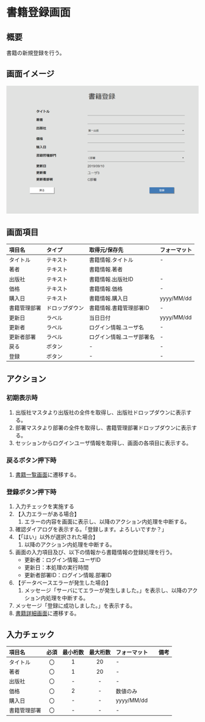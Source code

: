 # 書籍登録画面

## 概要

書籍の新規登録を行う。

## 画面イメージ

![登録画面](images/screen/register.png)

## 画面項目

| 項目名       | タイプ         | 取得元/保存先             | フォーマット |
| :----------- | :------------- | :------------------------ | :--- |
| タイトル     | テキスト       | 書籍情報.タイトル                        | -    |
| 著者         | テキスト       | 書籍情報.著者                        |      |
| 出版社       | テキスト       | 書籍情報.出版社ID             | -    |
| 価格         | テキスト       | 書籍情報.価格                         | -    |
| 購入日       | テキスト       | 書籍情報.購入日                         | yyyy/MM/dd  |
| 書籍管理部署 | ドロップダウン | 書籍情報.書籍管理部署ID          | -    |
| 更新日       | ラベル         | 当日日付                  | yyyy/MM/dd    |
| 更新者       | ラベル         | ログイン情報.ユーザ名     | -    |
| 更新者部署   | ラベル         | ログイン情報.ユーザ部署名 | -    |
| 戻る         | ボタン         | -                         | -    |
| 登録         | ボタン         | -                         | -    |

## アクション

### 初期表示時

1. 出版社マスタより出版社の全件を取得し、出版社ドロップダウンに表示する。
1. 部署マスタより部署の全件を取得し、書籍管理部署ドロップダウンに表示する。
1. セッションからログインユーザ情報を取得し、画面の各項目に表示する。

### 戻るボタン押下時

1. [書籍一覧画面](list.md)に遷移する。

### 登録ボタン押下時

1. 入力チェックを実施する
2. 【入力エラーがある場合】
    1. エラーの内容を画面に表示し、以降のアクション内処理を中断する。
3. 確認ダイアログを表示する。「登録します。よろしいですか？」
4. 【「はい」以外が選択された場合】
    1. 以降のアクション内処理を中断する。
5. 画面の入力項目及び、以下の情報から書籍情報の登録処理を行う。
    - 更新者：ログイン情報.ユーザID
    - 更新日：本処理の実行時間
    - 更新者部署ID：ログイン情報.部署ID
6. 【データベースエラーが発生した場合】
    1. メッセージ「サーバにてエラーが発生しました。」を表示し、以降のアクション内処理を中断する。
7. メッセージ「登録に成功しました。」を表示する。
8. [書籍詳細画面](detail.md)に遷移する。

## 入力チェック

| 項目名 | 必須 | 最小桁数 | 最大桁数 | フォーマット |　備考 |
|:-|:-:|:-:|:-:|:-|:-|
| タイトル | 〇 | 1 | 20| - | |
| 著者 | 〇 | 1 | 20 | -|  |
| 出版社 | 〇 | - | - | -| |
| 価格 | 〇 | 2 | - | 数値のみ | |
| 購入日 | 〇 | - | - | yyyy/MM/dd | |
| 書籍管理部署 | 〇 | - | - | -| |
